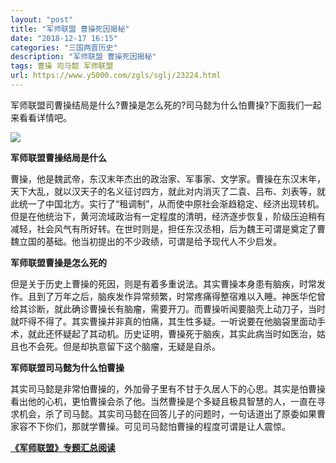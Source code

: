 ```yaml
---
layout: "post"
title: "军师联盟 曹操死因揭秘"
date: "2018-12-17 16:15"
categories: "三国两晋历史"
description: "军师联盟 曹操死因揭秘"
tags: 曹操 司马懿 军师联盟
url: https://www.y5000.com/zgls/sglj/23224.html
---
```






军师联盟司曹操结局是什么?曹操是怎么死的?司马懿为什么怕曹操?下面我们一起来看看详情吧。

![](https://img.y5000.com/uploads/allimg/170705/8-1FF5095353542.jpg)

**军师联盟曹操结局是什么**

曹操，他是魏武帝，东汉末年杰出的政治家、军事家、文学家。曹操在东汉末年，天下大乱，就以汉天子的名义征讨四方，就此对内消灭了二袁、吕布、刘表等，就此统一了中国北方。实行了“租调制”，从而使中原社会渐趋稳定、经济出现转机。但是在他统治下，黄河流域政治有一定程度的清明，经济逐步恢复，阶级压迫稍有减轻，社会风气有所好转。在世时则是，担任东汉丞相，后为魏王可谓是奠定了曹魏立国的基础。他当初提出的不少政绩，可谓是给予现代人不少启发。

**军师联盟曹操是怎么死的**

但是关于历史上曹操的死因，则是有着多重说法。其实曹操本身患有脑疾，时常发作。且到了万年之后，脑疾发作异常频繁，时常疼痛得整宿难以入睡。神医华佗曾给其诊断，就此确诊曹操长有脑瘤，需要开刀。而曹操听闻要脑壳上动刀子，当时就吓得不得了。其实曹操并非真的怕痛，其生性多疑。一听说要在他脑袋里面动手术，就此还怀疑起了其动机。历史证明，曹操死于脑疾，其实此病当时如医治，姑且也不会死。但是却执意留下这个脑瘤，无疑是自杀。

**军师联盟司马懿为什么怕曹操**

其实司马懿是非常怕曹操的，外加骨子里有不甘于久居人下的心思。其实是怕曹操看出他的心机，更怕曹操会杀了他。当然曹操是个多疑且极具智慧的人，一直在寻求机会，杀了司马懿。其实司马懿在回答儿子的问题时，一句话道出了原委如果曹家容不下你们，那就学曹操。可见司马懿怕曹操的程度可谓是让人震惊。

**[《军师联盟》专题汇总阅读](https://www.y5000.com/zgls/sglj/23240.html)**
